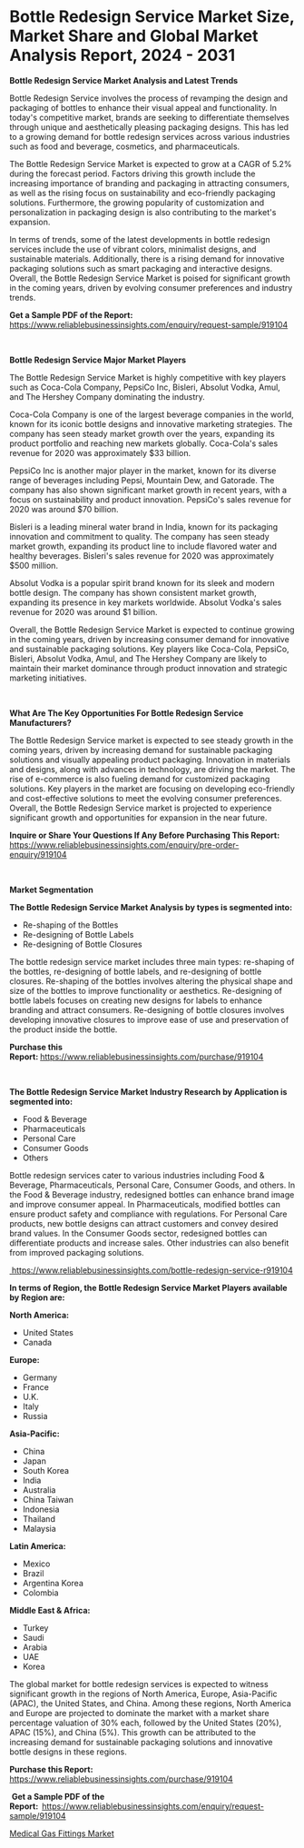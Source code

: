 <p><h1>Bottle Redesign Service Market Size, Market Share and Global Market Analysis Report, 2024 - 2031</h1></p><p><strong>Bottle Redesign Service Market Analysis and Latest Trends</strong></p>
<p><p>Bottle Redesign Service involves the process of revamping the design and packaging of bottles to enhance their visual appeal and functionality. In today's competitive market, brands are seeking to differentiate themselves through unique and aesthetically pleasing packaging designs. This has led to a growing demand for bottle redesign services across various industries such as food and beverage, cosmetics, and pharmaceuticals.</p><p>The Bottle Redesign Service Market is expected to grow at a CAGR of 5.2% during the forecast period. Factors driving this growth include the increasing importance of branding and packaging in attracting consumers, as well as the rising focus on sustainability and eco-friendly packaging solutions. Furthermore, the growing popularity of customization and personalization in packaging design is also contributing to the market's expansion.</p><p>In terms of trends, some of the latest developments in bottle redesign services include the use of vibrant colors, minimalist designs, and sustainable materials. Additionally, there is a rising demand for innovative packaging solutions such as smart packaging and interactive designs. Overall, the Bottle Redesign Service Market is poised for significant growth in the coming years, driven by evolving consumer preferences and industry trends.</p></p>
<p><strong>Get a Sample PDF of the Report:&nbsp;</strong> <a href="https://www.reliablebusinessinsights.com/enquiry/request-sample/919104">https://www.reliablebusinessinsights.com/enquiry/request-sample/919104</a></p>
<p>&nbsp;</p>
<p><strong>Bottle Redesign Service Major Market Players</strong></p>
<p><p>The Bottle Redesign Service Market is highly competitive with key players such as Coca-Cola Company, PepsiCo Inc, Bisleri, Absolut Vodka, Amul, and The Hershey Company dominating the industry. </p><p>Coca-Cola Company is one of the largest beverage companies in the world, known for its iconic bottle designs and innovative marketing strategies. The company has seen steady market growth over the years, expanding its product portfolio and reaching new markets globally. Coca-Cola's sales revenue for 2020 was approximately $33 billion.</p><p>PepsiCo Inc is another major player in the market, known for its diverse range of beverages including Pepsi, Mountain Dew, and Gatorade. The company has also shown significant market growth in recent years, with a focus on sustainability and product innovation. PepsiCo's sales revenue for 2020 was around $70 billion.</p><p>Bisleri is a leading mineral water brand in India, known for its packaging innovation and commitment to quality. The company has seen steady market growth, expanding its product line to include flavored water and healthy beverages. Bisleri's sales revenue for 2020 was approximately $500 million.</p><p>Absolut Vodka is a popular spirit brand known for its sleek and modern bottle design. The company has shown consistent market growth, expanding its presence in key markets worldwide. Absolut Vodka's sales revenue for 2020 was around $1 billion.</p><p>Overall, the Bottle Redesign Service Market is expected to continue growing in the coming years, driven by increasing consumer demand for innovative and sustainable packaging solutions. Key players like Coca-Cola, PepsiCo, Bisleri, Absolut Vodka, Amul, and The Hershey Company are likely to maintain their market dominance through product innovation and strategic marketing initiatives.</p></p>
<p>&nbsp;</p>
<p><strong>What Are The Key Opportunities For Bottle Redesign Service Manufacturers?</strong></p>
<p><p>The Bottle Redesign Service market is expected to see steady growth in the coming years, driven by increasing demand for sustainable packaging solutions and visually appealing product packaging. Innovation in materials and designs, along with advances in technology, are driving the market. The rise of e-commerce is also fueling demand for customized packaging solutions. Key players in the market are focusing on developing eco-friendly and cost-effective solutions to meet the evolving consumer preferences. Overall, the Bottle Redesign Service market is projected to experience significant growth and opportunities for expansion in the near future.</p></p>
<p><strong>Inquire or Share Your Questions If Any Before Purchasing This Report:</strong> <a href="https://www.reliablebusinessinsights.com/enquiry/pre-order-enquiry/919104">https://www.reliablebusinessinsights.com/enquiry/pre-order-enquiry/919104</a></p>
<p>&nbsp;</p>
<p><strong>Market Segmentation</strong></p>
<p><strong>The Bottle Redesign Service Market Analysis by types is segmented into:</strong></p>
<p><ul><li>Re-shaping of the Bottles</li><li>Re-designing of Bottle Labels</li><li>Re-designing of Bottle Closures</li></ul></p>
<p><p>The bottle redesign service market includes three main types: re-shaping of the bottles, re-designing of bottle labels, and re-designing of bottle closures. Re-shaping of the bottles involves altering the physical shape and size of the bottles to improve functionality or aesthetics. Re-designing of bottle labels focuses on creating new designs for labels to enhance branding and attract consumers. Re-designing of bottle closures involves developing innovative closures to improve ease of use and preservation of the product inside the bottle.</p></p>
<p><strong>Purchase this Report:&nbsp;</strong><a href="https://www.reliablebusinessinsights.com/purchase/919104">https://www.reliablebusinessinsights.com/purchase/919104</a></p>
<p>&nbsp;</p>
<p><strong>The Bottle Redesign Service Market Industry Research by Application is segmented into:</strong></p>
<p><ul><li>Food & Beverage</li><li>Pharmaceuticals</li><li>Personal Care</li><li>Consumer Goods</li><li>Others</li></ul></p>
<p><p>Bottle redesign services cater to various industries including Food & Beverage, Pharmaceuticals, Personal Care, Consumer Goods, and others. In the Food & Beverage industry, redesigned bottles can enhance brand image and improve consumer appeal. In Pharmaceuticals, modified bottles can ensure product safety and compliance with regulations. For Personal Care products, new bottle designs can attract customers and convey desired brand values. In the Consumer Goods sector, redesigned bottles can differentiate products and increase sales. Other industries can also benefit from improved packaging solutions.</p></p>
<p><a href="https://www.reliablebusinessinsights.com/bottle-redesign-service-r919104">&nbsp;https://www.reliablebusinessinsights.com/bottle-redesign-service-r919104</a></p>
<p><strong>In terms of Region, the Bottle Redesign Service Market Players available by Region are:</strong></p>
<p>
    <p> <strong> North America: </strong>
        <ul>
            <li>United States</li>
            <li>Canada</li>
        </ul>
        </p> 
    <p> <strong> Europe: </strong>
        <ul>
            <li>Germany</li>
            <li>France</li>
            <li>U.K.</li>
            <li>Italy</li>
            <li>Russia</li>
        </ul>
        </p> 
    <p> <strong> Asia-Pacific: </strong>
        <ul>
            <li>China</li>
            <li>Japan</li>
            <li>South Korea</li>
            <li>India</li>
            <li>Australia</li>
            <li>China Taiwan</li>
            <li>Indonesia</li>
            <li>Thailand</li>
            <li>Malaysia</li>
        </ul>
        </p> 
    <p> <strong> Latin America: </strong>
        <ul>
            <li>Mexico</li>
            <li>Brazil</li>
            <li>Argentina Korea</li>
            <li>Colombia</li>
        </ul>
        </p> 
    <p> <strong> Middle East & Africa: </strong>
        <ul>
            <li>Turkey</li>
            <li>Saudi</li>
            <li>Arabia</li>
            <li>UAE</li>
            <li>Korea</li>
        </ul>
    </p>
    </p>
<p><p>The global market for bottle redesign services is expected to witness significant growth in the regions of North America, Europe, Asia-Pacific (APAC), the United States, and China. Among these regions, North America and Europe are projected to dominate the market with a market share percentage valuation of 30% each, followed by the United States (20%), APAC (15%), and China (5%). This growth can be attributed to the increasing demand for sustainable packaging solutions and innovative bottle designs in these regions.</p></p>
<p><strong>Purchase this Report: </strong><a href="https://www.reliablebusinessinsights.com/purchase/919104">https://www.reliablebusinessinsights.com/purchase/919104</a></p>
<p>&nbsp;<strong>Get a Sample PDF of the Report:&nbsp;&nbsp;</strong><a href="https://www.reliablebusinessinsights.com/enquiry/request-sample/919104">https://www.reliablebusinessinsights.com/enquiry/request-sample/919104</a></p>
<p><strong></strong></p>
<p><p><a href="https://view.publitas.com/reportprime-1/global-medical-gas-fittings-market-size-and-market-trends-analysis-by-regional-outlook-competitive-strategies-forecasted-for-period-from-2024-to-2031/">Medical Gas Fittings Market</a></p></p>